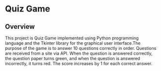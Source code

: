 # Quiz Game
## Overview
This project is Quiz Game implemented using Python programming language and the Tkinter library for the graphical user interface.The purpose of the game is to answer 10 questions correctly in order. Questions are received from a site via API. When the question is answered correctly, the question paper turns green, and when the question is answered incorrectly, it turns red. The score increases by 1 for each correct answer. 
